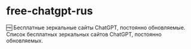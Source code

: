 # free-chatgpt-rus
🆓 Бесплатные зеркальные сайты ChatGPT, постоянно обновляемые. Список бесплатных зеркальных сайтов ChatGPT, постоянно обновляемых. 
